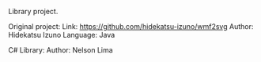 Library project. 

Original project:
Link: https://github.com/hidekatsu-izuno/wmf2svg
Author: Hidekatsu Izuno
Language: Java


C# Library:
Author: Nelson Lima
